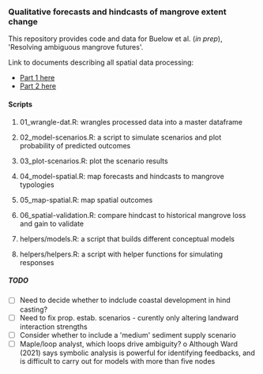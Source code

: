 ### Qualitative forecasts and hindcasts of mangrove extent change

This repository provides code and data for Buelow et al. (*in prep*), 'Resolving ambiguous mangrove futures'.

Link to documents describing all spatial data processing:

-   [Part 1 here](https://mangrove-climate-risk-mapping.netlify.app/)
-   [Part 2 here](https://mangrove-climate-risk-mapping-2.netlify.app/)

#### Scripts

1.  01_wrangle-dat.R: wrangles processed data into a master dataframe

2.  02_model-scenarios.R: a script to simulate scenarios and plot probability of predicted outcomes

3.  03_plot-scenarios.R: plot the scenario results

4.  04_model-spatial.R: map forecasts and hindcasts to mangrove typologies

5.  05_map-spatial.R: map spatial outcomes

6.  06_spatial-validation.R: compare hindcast to historical mangrove loss and gain to validate

7.  helpers/models.R: a script that builds different conceptual models

8.  helpers/helpers.R: a script with helper functions for simulating responses

##### TODO

-   [ ] Need to decide whether to indclude coastal development in hind casting?
-   [ ] Need to fix prop. estab. scenarios - curently only altering landward interaction strengths
-   [ ] Consider whether to include a 'medium' sediment supply scenario
-   [ ] Maple/loop analyst, which loops drive ambiguity? o Although Ward (2021) says symbolic analysis is powerful for identifying feedbacks, and is difficult to carry out for models with more than five nodes
